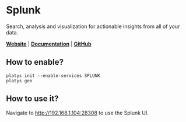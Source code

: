# Splunk

Search, analysis and visualization for actionable insights from all of your data.

**[Website](https://splunk.com/)** | **[Documentation](https://docs.splunk.com/Documentation)** | **[GitHub](https://github.com/splunk/docker-splunk)**

## How to enable?

```
platys init --enable-services SPLUNK
platys gen
```

## How to use it?

Navigate to <http://192.168.1.104:28308> to use the Splunk UI.

